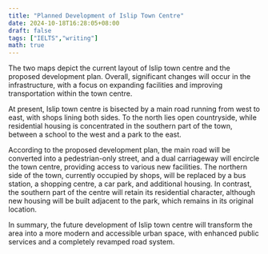 ```yaml
---
title: "Planned Development of Islip Town Centre"
date: 2024-10-18T16:28:05+08:00
draft: false
tags: ["IELTS","writing"]
math: true
---
```


The two maps depict the current layout of Islip town centre and the proposed development plan. Overall, significant changes will occur in the infrastructure, with a focus on expanding facilities and improving transportation within the town centre.

At present, Islip town centre is bisected by a main road running from west to east, with shops lining both sides. To the north lies open countryside, while residential housing is concentrated in the southern part of the town, between a school to the west and a park to the east.

According to the proposed development plan, the main road will be converted into a pedestrian-only street, and a dual carriageway will encircle the town centre, providing access to various new facilities. The northern side of the town, currently occupied by shops, will be replaced by a bus station, a shopping centre, a car park, and additional housing. In contrast, the southern part of the centre will retain its residential character, although new housing will be built adjacent to the park, which remains in its original location.

In summary, the future development of Islip town centre will transform the area into a more modern and accessible urban space, with enhanced public services and a completely revamped road system.
